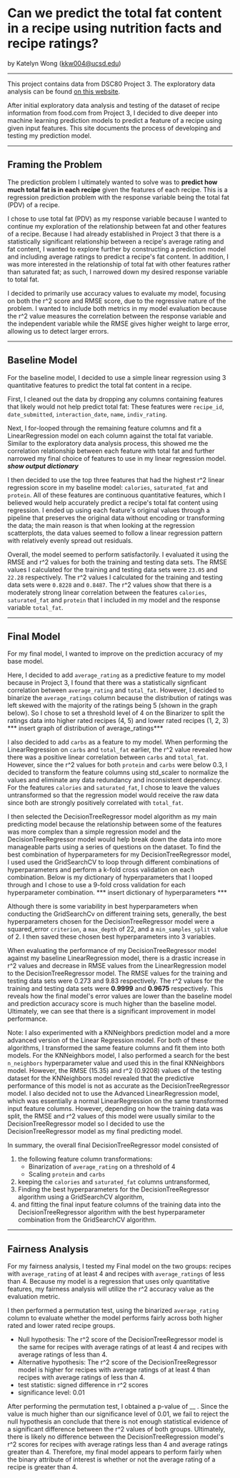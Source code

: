 # Can we predict the total fat content in a recipe using nutrition facts and recipe ratings?
by Katelyn Wong (kkw004@ucsd.edu)

---
This project contains data from DSC80 Project 3. 
The exploratory data analysis can be found [on this website](https://katelynkwong.github.io/Food.com-Recipe-Analysis/).

After initial exploratory data analysis and testing of the dataset of recipe information from food.com from Project 3, I decided to dive deeper into machine learning prediction models to predict a feature of a recipe using given input features. This site documents the process of developing and testing my prediction model.

---
## Framing the Problem

The prediction problem I ultimately wanted to solve was to **predict how much total fat is in each recipe** given the features of each recipe. This is a regression prediction problem with the response variable being the total fat (PDV) of a recipe.

I chose to use total fat (PDV) as my response variable because I wanted to continue my exploration of the relationship between fat and other features of a recipe. Because I had already established in Project 3 that there is a statistically significant relationship between a recipe's average rating and fat content, I wanted to explore further by constructing a prediction model and including average ratings to predict a recipe's fat content. In addition, I was more interested in the relationship of total fat with other features rather than saturated fat; as such, I narrowed down my desired response variable to total fat.

I decided to primarily use accuracy values to evaluate my model, focusing on both the r^2 score and RMSE score, due to the regressive nature of the problem. I wanted to include both metrics in my model evaluation because the r^2 value measures the correlation between the response variable and the independent variable while the RMSE gives higher weight to large error, allowing us to detect larger errors.

---
## Baseline Model

For the baseline model, I decided to use a simple linear regression using 3 quantitative features to predict the total fat content in a recipe. 

First, I cleaned out the data by dropping any columns containing features that likely would not help predict total fat: These features were `recipe_id`, `date_submitted`, `interaction_date`, `name`, `indiv_rating`. 

Next, I for-looped through the remaining feature columns and fit a LinearRegression model on each column against the total fat variable. Similar to the exploratory data analysis process, this showed me the correlation relationship between each feature with total fat and further narrowed my final choice of features to use in my linear regression model.
***show output dictionary***

I then decided to use the top three features that had the highest r^2 linear regression score in my baseline model: `calories`, `saturated_fat` and `protein`. All of these features are continuous quantitative features, which I believed would help accurately predict a recipe's total fat content using regression. I ended up using each feature's original values through a pipeline that preserves the original data without encoding or transforming the data; the main reason is that when looking at the regression scatterplots, the data values seemed to follow a linear regression pattern with relatively evenly spread out residuals.

Overall, the model seemed to perform satisfactorily. I evaluated it using the RMSE and r^2 values for both the training and testing data sets. The RMSE values I calculated for the training and testing data sets were `23.05` and `22.28` respectively. The r^2 values I calculated for the training and testing data sets were `0.8228` and `0.8487`. The r^2 values show that there is a moderately strong linear correlation between the features `calories`, `saturated_fat` and `protein` that I included in my model and the response variable `total_fat`.

---
## Final Model

For my final model, I wanted to improve on the prediction accuracy of my base model. 

Here, I decided to add `average_rating` as a predictive feature to my model because in Project 3, I found that there was a statistically signficant correlation between `average_rating` and `total_fat`. However, I decided to binarize the `average_ratings` column because the distribution of ratings was left skewed with the majority of the ratings being 5 (shown in the graph below). So I chose to set a threshold level of 4 on the Binarizer to split the ratings data into higher rated recipes (4, 5) and lower rated recipes (1, 2, 3)
*** insert graph of distribution of average_ratings***

I also decided to add `carbs` as a feature to my model. When performing the LinearRegression on `carbs` and `total_fat` earlier, the r^2 value revealed how there was a positive linear correlation between `carbs` and `total_fat`. However, since the r^2 values for both `protein` and `carbs` were below 0.3, I decided to transform the feature columns using std_scaler to normalize the values and eliminate any data redundancy and inconsistent dependency. For the features `calories` and `saturated_fat`, I chose to leave the values untransformed so that the regression model would receive the raw data since both are strongly positively correlated with `total_fat`.

I then selected the DecisionTreeRegressor model algorithm as my main predicting model because the relationship between some of the features was more complex than a simple regression model and the DecisionTreeRegressor model would help break down the data into more manageable parts using a series of questions on the dataset. To find the best combination of hyperparameters for my DecisionTreeRegressor model, I used used the GridSearchCV to loop through different combinations of hyperparameters and perform a k-fold cross validation on each combination. Below is my dictionary of hyperparameters that I looped through and I chose to use a 9-fold cross validation for each hyperparameter combination. 
*** insert dictionary of hyperparameters ***

Although there is some variability in best hyperparameters when conducting the GridSearchCv on different training sets, generally, the best hyperparameters chosen for the DecisionTreeRegressor model were a squared_error `criterion`, a `max_depth` of 22, and a `min_samples_split` value of 2. I then saved these chosen best hyperparameters into 3 variables.


When evaluating the performance of my DecisionTreeRegressor model against my baseline LinearRegression model, there is a drastic increase in r^2 values and decrease in RMSE values from the LinearRegression model to the DecisionTreeRegressor model. The RMSE values for the training and testing data sets were 0.273 and 9.83 respectively. The r^2 values for the training and testing data sets were **0.9999** and **0.9675** respectively. This reveals how the final model's error values are lower than the baseline model and prediction accuracy score is much higher than the baseline model. Ultimately, we can see that there is a significant improvement in model performance.

Note:
    I also experimented with a KNNeighbors prediction model and a more advanced version of the Linear Regression model. For both of these algorithms, I transformed the same feature columns and fit them into both models. For the KNNeighbors model, I also performed a search for the best `n_neighbors` hyperparameter value and used this in the final KNNeighbors model. However, the RMSE (15.35) and r^2 (0.9208) values of the testing dataset for the KNNeighbors model revealed that the predictive performance of this model is not as accurate as the DecisionTreeRegressor model. I also decided not to use the Advanced LinearRegression model, which was essentially a normal LinearRegression on the same transformed input feature columns. However, depending on how the training data was split, the RMSE and r^2 values of this model were usually similar to the DecisionTreeRegressor model so I decided to use the DecisionTreeRegressor model as my final predicting model.

In summary, the overall final DecisionTreeRegressor model consisted of
1. the following feature column transformations:
    - Binarization of `average_rating` on a threshold of 4 
    - Scaling `protein` and `carbs`
2. keeping the `calories` and `saturated_fat` columns untransformed,
3. Finding the best hyperparameters for the DecisionTreeRegressor algorithm using a GridSearchCV algorithm,
4. and fitting the final input feature columns of the training data into the DecisionTreeRegressor algorithm with the best hyperparameter combination from the GridSearchCV algorithm.

---
## Fairness Analysis

For my fairness analysis, I tested my Final model on the two groups: recipes with `average_rating` of at least 4 and recipes with `average_ratings` of less than 4. Because my model is a regression that uses only quantitative features, my fairness analysis will utilize the r^2 accuracy value as the evaluation metric. 

I then performed a permutation test, using the binarized `average_rating` column to evaluate whether the model performs fairly across both higher rated and lower rated recipe groups. 

- Null hypothesis: The r^2 score of the DecisionTreeRegressor model is the same for recipes with average ratings of at least 4 and recipes with average ratings of less than 4.
- Alternative hypothesis: The r^2 score of the DecisionTreeRegressor model is higher for recipes with average ratings of at  least 4 than recipes with average ratings of less than 4.
- test statistic: signed difference in r^2 scores
- significance level: 0.01

After performing the permutation test, I obtained a p-value of __ . Since the value is much higher than our significance level of 0.01, we fail to reject the null hypothesis an conclude that there is not enough statistical evidence of a significant difference between the r^2 values of both groups. Ultimately, there is likely no difference between the DecisionTreeRegression model's r^2 scores for recipes with average ratings less than 4 and average ratings greater than 4. Therefore, my final model appears to perform fairly when the binary attribute of interest is whether or not the average rating of a recipe is greater than 4.
